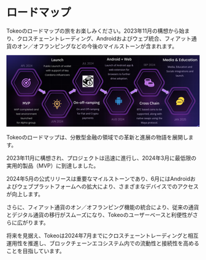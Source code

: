 # **ロードマップ**

Tokeoのロードマップの旅をお楽しみください。2023年11月の構想から始まり、クロスチェーントレーディング、Androidおよびウェブ統合、フィアット通貨のオン／オフランピングなどの今後のマイルストーンが含まれます。

![](./images/roadmap.jpg)

Tokeoのロードマップは、分散型金融の領域での革新と進展の物語を展開します。

2023年11月に構想され、プロジェクトは迅速に進行し、2024年3月に最低限の実用的製品（MVP）に到達しました。

2024年5月の公式リリースは重要なマイルストーンであり、6月にはAndroidおよびウェブプラットフォームへの拡大により、さまざまなデバイスでのアクセスが向上します。

さらに、フィアット通貨のオン／オフランピング機能の統合により、従来の通貨とデジタル通貨の移行がスムーズになり、Tokeoのユーザーベースと利便性がさらに広がります。

将来を見据え、Tokeoは2024年7月までにクロスチェーントレーディングと相互運用性を推進し、ブロックチェーンエコシステム内での流動性と接続性を高めることを目指しています。
